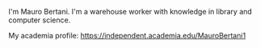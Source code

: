 I'm Mauro Bertani. I'm a warehouse worker with knowledge in library and computer science.

My academia profile:
https://independent.academia.edu/MauroBertani1


<!---
bertanimauro/bertanimauro is a ✨ special ✨ repository because its `README.md` (this file) appears on your GitHub profile.
You can click the Preview link to take a look at your changes.
--->
